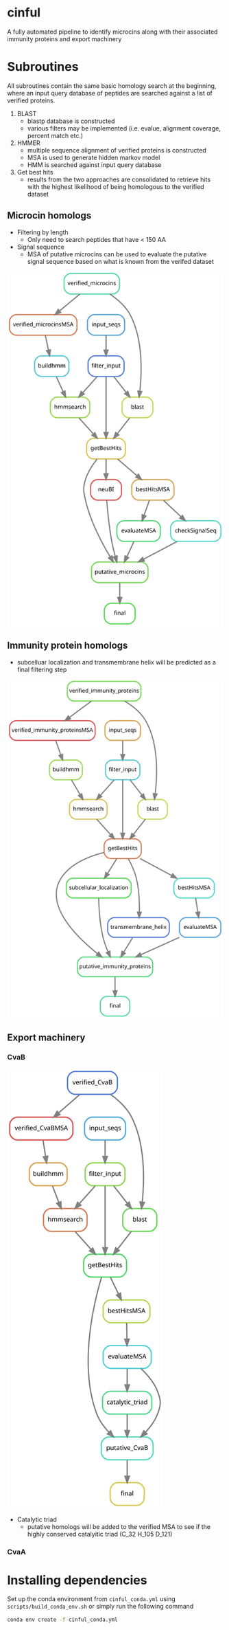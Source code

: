 # cinful
A fully automated pipeline to identify microcins along with their associated immunity proteins and export machinery

# Subroutines

All subroutines contain the same basic homology search at the beginning, where an input query database of peptides are searched against a list of verified proteins.

1. BLAST
   - blastp database is constructed
   - various filters may be implemented (i.e. evalue, alignment coverage, percent match etc.)
2. HMMER
   - multiple sequence alignment of verified proteins is constructed
   - MSA is used to generate hidden markov model
   - HMM is searched against input query database
3. Get best hits
   - results from the two approaches are consolidated to retrieve hits with the highest likelihood of being homologous to the verified dataset

## Microcin homologs

* Filtering by length
   - Only need to search peptides that have < 150 AA
* Signal sequence
   - MSA of putative microcins can be used to evaluate the putative signal sequence based on what is known from the verifed dataset


![microcin](figures/microcin_workflow.svg)

## Immunity protein homologs
* subcelluar localization and transmembrane helix will be predicted as a final filtering step

![immunity_protein](figures/immunity_protein_workflow.svg)


## Export machinery

### CvaB
![CvaB](figures/CvaB_workflow.svg)

* Catalytic triad
  - putative homologs will be added to the verified MSA to see if the highly conserved catalyitic triad (C_32 H_105 D_121)

### CvaA

# Installing dependencies

Set up the conda environment from ```cinful_conda.yml``` using ```scripts/build_conda_env.sh``` or simply run the following command 

```bash
conda env create -f cinful_conda.yml
```
